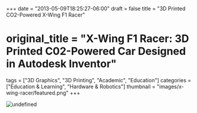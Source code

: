 +++
date = "2013-05-09T18:25:27-06:00"
draft = false
title = "3D Printed CO2-Powered X-Wing F1 Racer"
# original_title = "X-Wing F1 Racer: 3D Printed C02-Powered Car Designed in Autodesk Inventor"
tags = ["3D Graphics", "3D Printing", "Academic", "Education"]
categories = ["Education & Learning", "Hardware & Robotics"]
thumbnail = "images/x-wing-racer/featured.png"
+++

![undefined](../../images/x-wing-racer/featured.png)
